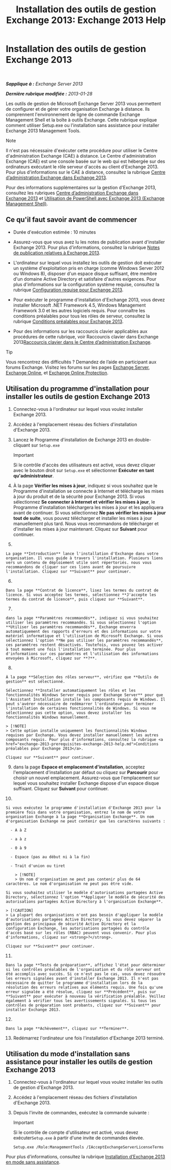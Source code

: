 ﻿---
title: 'Installation des outils de gestion Exchange 2013: Exchange 2013 Help'
TOCTitle: Installation des outils de gestion Exchange 2013
ms:assetid: 71fcbe4c-783b-4f77-aabb-a21aa7a4ef23
ms:mtpsurl: https://technet.microsoft.com/fr-fr/library/Bb232090(v=EXCHG.150)
ms:contentKeyID: 50555414
ms.date: 04/24/2018
mtps_version: v=EXCHG.150
ms.translationtype: HT
---

# Installation des outils de gestion Exchange 2013

 

_**Sapplique à :** Exchange Server 2013_

_**Dernière rubrique modifiée :** 2013-01-28_

Les outils de gestion de Microsoft Exchange Server 2013 vous permettent de configurer et de gérer votre organisation Exchange à distance. Ils comprennent l'environnement de ligne de commande Exchange Management Shell et la boîte à outils Exchange. Cette rubrique explique comment utiliser Setup.exe ou l'installation sans assistance pour installer Exchange 2013 Management Tools.

> [!NOTE]
> Il n'est pas nécessaire d'exécuter cette procédure pour utiliser le Centre d'administration Exchange (CAE) à distance. Le Centre d'administration Exchange (CAE) est une console basée sur le web qui est hébergée sur des ordinateurs exécutant le rôle serveur d'accès au client d'Exchange 2013. Pour plus d'informations sur le CAE à distance, consultez la rubrique <a href="exchange-admin-center-in-exchange-2013-exchange-2013-help.md">Centre d’administration Exchange dans Exchange 2013</a>.


Pour des informations supplémentaires sur la gestion d'Exchange 2013, consultez les rubriques [Centre d’administration Exchange dans Exchange 2013](exchange-admin-center-in-exchange-2013-exchange-2013-help.md) et [Utilisation de PowerShell avec Exchange 2013 (Exchange Management Shell)](https://technet.microsoft.com/fr-fr/library/bb123778\(v=exchg.150\)).

## Ce qu'il faut savoir avant de commencer

  - Durée d'exécution estimée : 10 minutes

  - Assurez-vous que vous avez lu les notes de publication avant d'installer Exchange 2013. Pour plus d'informations, consultez la rubrique [Notes de publication relatives à Exchange 2013](release-notes-for-exchange-2013-exchange-2013-help.md).

  - L'ordinateur sur lequel vous installez les outils de gestion doit exécuter un système d'exploitation pris en charge (comme Windows Server 2012 ou Windows 8), disposer d'un espace disque suffisant, être membre d'un domaine Active Directory et satisfaire d'autres exigences. Pour plus d'informations sur la configuration système requise, consultez la rubrique [Configuration requise pour Exchange 2013](exchange-2013-system-requirements-exchange-2013-help.md).

  - Pour exécuter le programme d'installation d'Exchange 2013, vous devez installer Microsoft .NET Framework 4.5, Windows Management Framework 3.0 et les autres logiciels requis. Pour connaître les conditions préalables pour tous les rôles de serveur, consultez la rubrique [Conditions préalables pour Exchange 2013](exchange-2013-prerequisites-exchange-2013-help.md).

  - Pour des informations sur les raccourcis clavier applicables aux procédures de cette rubrique, voir Raccourcis clavier dans Exchange 2013[Raccourcis clavier dans le Centre d’administration Exchange](keyboard-shortcuts-in-the-exchange-admin-center-exchange-online-protection-help.md).

> [!TIP]
> Vous rencontrez des difficultés ? Demandez de l’aide en participant aux forums Exchange. Visitez les forums sur les pages <a href="https://go.microsoft.com/fwlink/p/?linkid=60612">Exchange Server</a>, <a href="https://go.microsoft.com/fwlink/p/?linkid=267542">Exchange Online</a>, et <a href="https://go.microsoft.com/fwlink/p/?linkid=285351">Exchange Online Protection</a>.


## Utilisation du programme d'installation pour installer les outils de gestion Exchange 2013

1.  Connectez-vous à l'ordinateur sur lequel vous voulez installer Exchange 2013.

2.  Accédez à l'emplacement réseau des fichiers d'installation d'Exchange 2013.

3.  Lancez le Programme d'installation de Exchange 2013 en double-cliquant sur `Setup.exe`
    
    > [!IMPORTANT]  
    > Si le contrôle d'accès des utilisateurs est activé, vous devez cliquer avec le bouton droit sur <code>Setup.exe</code> et sélectionner <strong>Exécuter en tant qu'administrateur</strong>.


4.  À la page **Vérifier les mises à jour**, indiquez si vous souhaitez que le Programme d'installation se connecte à Internet et télécharge les mises à jour du produit et de la sécurité pour Exchange 2013. Si vous sélectionnez **Se connecter à Internet et vérifier les mises à jour**, le Programme d'installation téléchargera les mises à jour et les appliquera avant de continuer. Si vous sélectionnez **Ne pas vérifier les mises à jour tout de suite**, vous pouvez télécharger et installer les mises à jour manuellement plus tard. Nous vous recommandons de télécharger et d'installer les mises à jour maintenant. Cliquez sur **Suivant** pour continuer.

5.  
    
    La page **Introduction** lance l'installation d'Exchange dans votre organisation. Il vous guide à travers l'installation. Plusieurs liens vers un contenu de déploiement utile sont répertoriés. nous vous recommandons de cliquer sur ces liens avant de poursuivre l'installation. Cliquez sur **Suivant** pour continuer.

6.  
    
    Dans la page **Contrat de licence**, lisez les termes du contrat de licence. Si vous acceptez les termes, sélectionnez **J'accepte les termes du contrat de licence**, puis cliquez sur **Suivant**.

7.  
    
    dans la page **Paramètres recommandés**, indiquez si vous souhaitez utiliser les paramètres recommandés. Si vous sélectionnez l'option **Utiliser les paramètres recommandés**, Exchange enverra automatiquement des rapports d'erreurs et des informations sur votre matériel informatique et l'utilisation de Microsoft Exchange. Si vous sélectionnez l'option **Ne pas utiliser les paramètres recommandés**, ces paramètres restent désactivés. Toutefois, vous pouvez les activer à tout moment une fois l'installation terminée. Pour plus d'informations sur ces paramètres et l'utilisation des informations envoyées à Microsoft, cliquez sur **?**.

8.  
    
    À la page **Sélection des rôles serveur**, vérifiez que **Outils de gestion** est sélectionné.
    
    Sélectionnez **Installer automatiquement les rôles et les fonctionnalités Windows Server requis pour Exchange Server** pour que l'Assistant Installation installe les composants requis de Windows. Il peut s'avérer nécessaire de redémarrer l'ordinateur pour terminer l'installation de certaines fonctionnalités de Windows. Si vous ne sélectionnez pas cette option, vous devez installer les fonctionnalités Windows manuellement.
    
    > [!NOTE]
    > Cette option installe uniquement les fonctionnalités Windows requises par Exchange. Vous devez installer manuellement les autres composants requis. Pour plus d'informations, consultez la rubrique <a href="exchange-2013-prerequisites-exchange-2013-help.md">Conditions préalables pour Exchange 2013</a>.
    
    Cliquez sur **Suivant** pour continuer.

9.  dans la page **Espace et emplacement d'installation**, acceptez l'emplacement d'installation par défaut ou cliquez sur **Parcourir** pour choisir un nouvel emplacement. Assurez-vous que l'emplacement sur lequel vous souhaitez installer Exchange dispose d'un espace disque suffisant. Cliquez sur **Suivant** pour continuer.

10. 
    
    Si vous exécutez le programme d'installation d'Exchange 2013 pour la première fois dans votre organisation, entrez le nom de votre organisation Exchange à la page **Organisation Exchange**. Un nom d'organisation Exchange ne peut contenir que les caractères suivants :
    
      - A à Z
    
      - a à z
    
      - 0 à 9
    
      - Espace (pas au début ni à la fin)
    
      - Trait d'union ou tiret
        
        > [!NOTE]
        > Un nom d'organisation ne peut pas contenir plus de 64 caractères. Le nom d'organisation ne peut pas être vide.
    
    Si vous souhaitez utiliser le modèle d'autorisations partagées Active Directory, sélectionnez l'option **Appliquer le modèle de sécurité des autorisations partagées Active Directory à l'organisation Exchange**.
    
    > [!CAUTION]
    > La plupart des organisations n'ont pas besoin d'appliquer le modèle d'autorisations partagées Active Directory. Si vous devez séparer la gestion des principaux de sécurité Active Directory et la configuration Exchange, les autorisations partagées du contrôle d'accès basé sur les rôles (RBAC) peuvent vous convenir. Pour plus d'informations, cliquez sur <strong>?</strong>.
    
    Cliquez sur **Suivant** pour continuer.

11. 
    
    Dans la page **Tests de préparation**, affichez l'état pour déterminer si les contrôles préalables de l'organisation et du rôle serveur ont été accomplis avec succès. Si ce n'est pas le cas, vous devez résoudre les erreurs signalées avant d'installer Exchange 2013. Il n'est pas nécessaire de quitter le programme d'installation lors de la résolution des erreurs relatives aux éléments requis. Une fois qu'une erreur signalée a été résolue, cliquez sur **Précédent**, puis sur **Suivant** pour exécuter à nouveau la vérification préalable. Veillez également à vérifier tous les avertissements signalés. Si tous les contrôles de préparation sont probants, cliquez sur **Suivant** pour installer Exchange 2013.

12. 
    
    Dans la page **Achèvement**, cliquez sur **Terminer**.

13. Redémarrez l'ordinateur une fois l'installation d'Exchange 2013 terminé.

## Utilisation du mode d'installation sans assistance pour installer les outils de gestion Exchange 2013

1.  Connectez-vous à l'ordinateur sur lequel vous voulez installer les outils de gestion d'Exchange 2013.

2.  Accédez à l'emplacement réseau des fichiers d'installation d'Exchange 2013.

3.  Depuis l'invite de commandes, exécutez la commande suivante :
    
    > [!IMPORTANT]  
    > Si le contrôle de compte d'utilisateur est activé, vous devez exécuter<code>Setup.exe</code> à partir d'une invite de commandes élevée.
    
        Setup.exe /Role:ManagementTools /IAcceptExchangeServerLicenseTerms

Pour plus d'informations, consultez la rubrique [Installation d’Exchange 2013 en mode sans assistance](install-exchange-2013-using-unattended-mode-exchange-2013-help.md).

